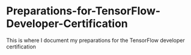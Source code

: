 # Preparations-for-TensorFlow-Developer-Certification
This is where I document my preparations for the TensorFlow developer certification
